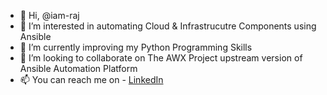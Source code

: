 - 👋 Hi, @iam-raj
- 👀 I’m interested in automating Cloud & Infrastrucutre Components using Ansible
- 🌱 I’m currently improving my Python Programming Skills
- 💞️ I’m looking to collaborate on The AWX Project upstream version of Ansible Automation Platform
- 📫 You can reach me on - [LinkedIn](https://www.linkedin.com/in/rajesh-p-645b31152/)

<!---
iam-raj/iam-raj is a ✨ special ✨ repository because its `README.md` (this file) appears on your GitHub profile.
You can click the Preview link to take a look at your changes.
--->
